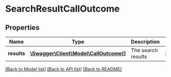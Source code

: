 # SearchResultCallOutcome

## Properties
Name | Type | Description | Notes
------------ | ------------- | ------------- | -------------
**results** | [**\Swagger\Client\Model\CallOutcome[]**](CallOutcome.md) | The search results | [optional] 

[[Back to Model list]](../README.md#documentation-for-models) [[Back to API list]](../README.md#documentation-for-api-endpoints) [[Back to README]](../README.md)


